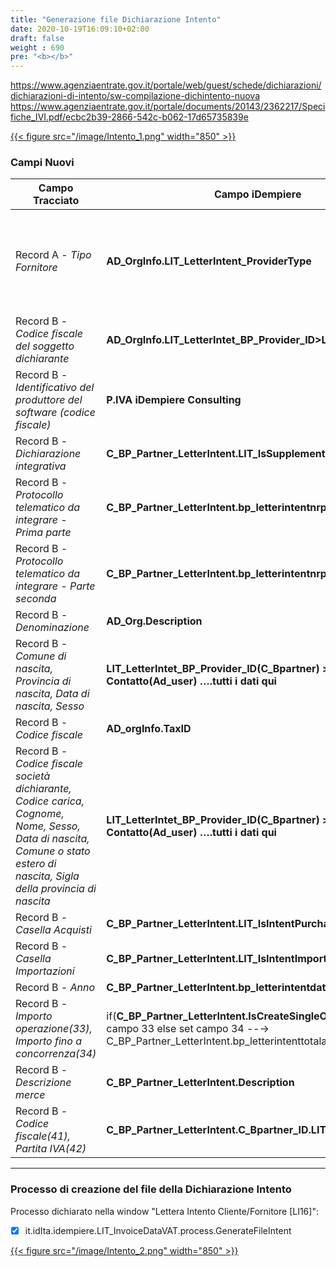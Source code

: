 ```yaml
---
title: "Generazione file Dichiarazione Intento"
date: 2020-10-19T16:09:10+02:00
draft: false
weight : 690
pre: "<b></b>"
---
```


https://www.agenziaentrate.gov.it/portale/web/guest/schede/dichiarazioni/dichiarazioni-di-intento/sw-compilazione-dichintento-nuova
https://www.agenziaentrate.gov.it/portale/documents/20143/2362217/Specifiche_IVI.pdf/ecbc2b39-2866-542c-b062-17d65735839e

[{{< figure src="/image/Intento_1.png"  width="850"  >}}](/image/Intento_1.png)

### Campi Nuovi

| Campo Tracciato       | Campo iDempiere                              | Descrizione |
|-----------------------|----------------------------------------------|-------------|
| Record A - _Tipo Fornitore_ | **AD_OrgInfo.LIT_LetterIntent_ProviderType** |Assume i valori: <br>_**01**_ - Soggetti che inviano le proprie dichiarazione. <br>_**10**_ -Altri intermediari....|
| Record B - _Codice fiscale del soggetto dichiarante_ | **AD_OrgInfo.LIT_LetterIntet_BP_Provider_ID>LIT_TaxID** | |
| Record B - _Identificativo del produttore del software (codice fiscale)_ | **P.IVA  iDempiere Consulting** | |
| Record B - _Dichiarazione integrativa_ | **C_BP_Partner_LetterIntent.LIT_IsSupplementary** | |
| Record B - _Protocollo telematico da integrare - Prima parte_ | **C_BP_Partner_LetterIntent.bp_letterintentnrprotocol** | |
| Record B - _Protocollo telematico da integrare - Parte seconda_ | **C_BP_Partner_LetterIntent.bp_letterintentnrprotocol_2** | |
| Record B - _Denominazione_ | **AD_Org.Description** | |
| Record B - _Comune di nascita, Provincia di nascita, Data di nascita, Sesso_ | **LIT_LetterIntet_BP_Provider_ID(C_Bpartner) > Contatto(Ad_user) ….tutti i dati qui** | isLegalUser|
| Record B - _Codice fiscale_ | **AD_orgInfo.TaxID** | |
| Record B - _Codice fiscale società dichiarante, Codice carica, Cognome, Nome, Sesso, Data di nascita, Comune o stato estero di nascita, Sigla della provincia di nascita_ | **LIT_LetterIntet_BP_Provider_ID(C_Bpartner) > Contatto(Ad_user) ….tutti i dati qui** | isLegalUser|
| Record B - _Casella Acquisti_ | **C_BP_Partner_LetterIntent.LIT_IsIntentPurchase** | |
| Record B - _Casella Importazioni_ | **C_BP_Partner_LetterIntent.LIT_IsIntentImport** | |
| Record B - _Anno_ | **C_BP_Partner_LetterIntent.bp_letterintentdateprotocol(YYYY)** | |
| Record B - _Importo operazione(33), Importo fino a concorrenza(34)_ | if(**C_BP_Partner_LetterIntent.IsCreateSingleOrder**) then set campo 33 else set campo 34 --→ C_BP_Partner_LetterIntent.bp_letterintenttotalamount | |
| Record B - _Descrizione merce_ | **C_BP_Partner_LetterIntent.Description** | |
| Record B - _Codice fiscale(41), Partita IVA(42)_ | **C_BP_Partner_LetterIntent.C_Bpartner_ID.LIT_TaxID** | |

----------------

### Processo di creazione del file della Dichiarazione Intento

Processo dichiarato nella window "Lettera Intento Cliente/Fornitore [LI16]":

- [x] it.idIta.idempiere.LIT_InvoiceDataVAT.process.GenerateFileIntent

[{{< figure src="/image/Intento_2.png"  width="850"  >}}](/image/Intento_2.png)
